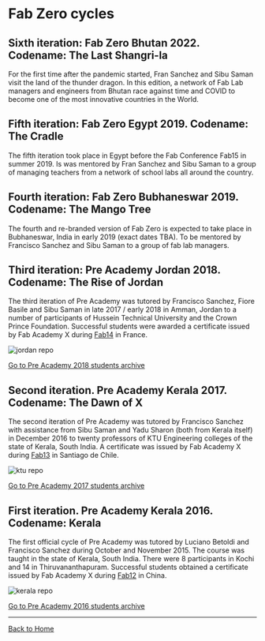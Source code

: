# Fab Zero cycles


## Sixth iteration: Fab Zero Bhutan 2022. Codename: The Last Shangri-la

For the first time after the pandemic started, Fran Sanchez and Sibu Saman visit the land of the thunder dragon. In this edition, a network of Fab Lab managers and engineers from Bhutan race against time and COVID to become one of the most innovative countries in the World.

## Fifth iteration: Fab Zero Egypt 2019. Codename: The Cradle

The fifth iteration took place in Egypt before the Fab Conference Fab15 in summer 2019. Is was mentored by Fran Sanchez and Sibu Saman to a group of managing teachers from a network of school labs all around the country.

## Fourth iteration: Fab Zero Bubhaneswar 2019. Codename: The Mango Tree

The fourth and re-branded version of Fab Zero is expected to take place in Bubhaneswar, India in early 2019 (exact dates TBA). To be mentored by Francisco Sanchez and Sibu Saman to a group of fab lab managers.

## Third iteration: Pre Academy Jordan 2018. Codename: The Rise of Jordan

The third iteration of Pre Academy was tutored by Francisco Sanchez, Fiore Basile and Sibu Saman in late 2017 / early 2018 in Amman, Jordan to a number of participants of Hussein Technical University and the Crown Prince Foundation. Successful students were awarded a certificate issued by Fab Academy X during [Fab14](http://fab14.fabevent.org) in France.

![jordan repo](img/jordan.png)

[Go to Pre Academy 2018 students archive](http://fabzero.fabcloud.io/preacademy2018/)

## Second iteration. Pre Academy Kerala 2017. Codename: The Dawn of X

The second iteration of Pre Academy was tutored by Francisco Sanchez with assistance from Sibu Saman and Yadu Sharon (both from Kerala itself) in December 2016 to twenty professors of KTU Engineering colleges of the state of Kerala, South India. A certificate was issued by Fab Academy X during [Fab13](http://fab13.fabevent.org) in Santiago de Chile.

![ktu repo](img/ktu.png)

[Go to Pre Academy 2017 students archive](http://fabzero.fabcloud.io/preacademy2017)

## First iteration. Pre Academy Kerala 2016. Codename: Kerala

The first official cycle of Pre Academy was tutored by Luciano Betoldi and Francisco Sanchez during October and November 2015. The course was taught in the state of Kerala, South India. There were 8 participants in Kochi and 14 in Thiruvananthapuram. Successful students obtained a certificate issued by Fab Academy X during [Fab12](http://fab12.fabevent.org) in China.

![kerala repo](img/kerala.png)

[Go to Pre Academy 2016 students archive](http://thebeachlab.github.io/)

---
[Back to Home](../README.md)
